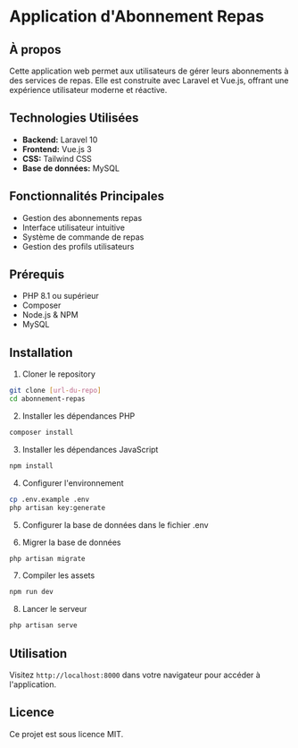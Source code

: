 # Application d'Abonnement Repas

## À propos

Cette application web permet aux utilisateurs de gérer leurs abonnements à des services de repas. Elle est construite avec Laravel et Vue.js, offrant une expérience utilisateur moderne et réactive.

## Technologies Utilisées

- **Backend:** Laravel 10
- **Frontend:** Vue.js 3
- **CSS:** Tailwind CSS
- **Base de données:** MySQL

## Fonctionnalités Principales

- Gestion des abonnements repas
- Interface utilisateur intuitive
- Système de commande de repas
- Gestion des profils utilisateurs

## Prérequis

- PHP 8.1 ou supérieur
- Composer
- Node.js & NPM
- MySQL

## Installation

1. Cloner le repository
```bash
git clone [url-du-repo]
cd abonnement-repas
```

2. Installer les dépendances PHP
```bash
composer install
```

3. Installer les dépendances JavaScript
```bash
npm install
```

4. Configurer l'environnement
```bash
cp .env.example .env
php artisan key:generate
```

5. Configurer la base de données dans le fichier .env

6. Migrer la base de données
```bash
php artisan migrate
```

7. Compiler les assets
```bash
npm run dev
```

8. Lancer le serveur
```bash
php artisan serve
```

## Utilisation

Visitez `http://localhost:8000` dans votre navigateur pour accéder à l'application.

## Licence

Ce projet est sous licence MIT.
